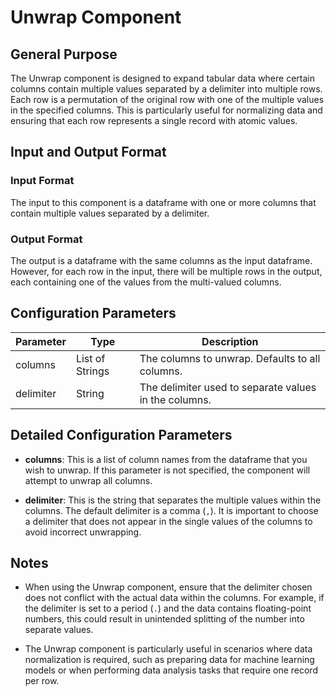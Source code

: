 # Unwrap Component

## General Purpose

The Unwrap component is designed to expand tabular data where certain columns contain multiple values separated by a delimiter into multiple rows. Each row is a permutation of the original row with one of the multiple values in the specified columns. This is particularly useful for normalizing data and ensuring that each row represents a single record with atomic values.

## Input and Output Format

### Input Format

The input to this component is a dataframe with one or more columns that contain multiple values separated by a delimiter.

### Output Format

The output is a dataframe with the same columns as the input dataframe. However, for each row in the input, there will be multiple rows in the output, each containing one of the values from the multi-valued columns.

## Configuration Parameters

| Parameter  | Type             | Description                                           |
|------------|------------------|-------------------------------------------------------|
| columns    | List of Strings  | The columns to unwrap. Defaults to all columns.       |
| delimiter  | String           | The delimiter used to separate values in the columns. |

## Detailed Configuration Parameters

- **columns**: This is a list of column names from the dataframe that you wish to unwrap. If this parameter is not specified, the component will attempt to unwrap all columns.

- **delimiter**: This is the string that separates the multiple values within the columns. The default delimiter is a comma (`,`). It is important to choose a delimiter that does not appear in the single values of the columns to avoid incorrect unwrapping.

## Notes

- When using the Unwrap component, ensure that the delimiter chosen does not conflict with the actual data within the columns. For example, if the delimiter is set to a period (`.`) and the data contains floating-point numbers, this could result in unintended splitting of the number into separate values.

- The Unwrap component is particularly useful in scenarios where data normalization is required, such as preparing data for machine learning models or when performing data analysis tasks that require one record per row.